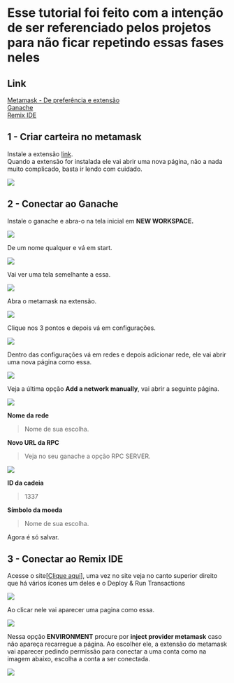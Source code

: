 # Esse tutorial foi feito com a intenção de ser referenciado pelos projetos para não ficar repetindo essas fases neles

## 

## Link

[Metamask \- De preferência e extensão](https://metamask.io/)  
[Ganache](https://archive.trufflesuite.com/ganache/)  
[Remix IDE](https://remix.ethereum.org/)

## 1 \- Criar carteira no metamask

Instale a extensão [link](https://chromewebstore.google.com/detail/metamask/nkbihfbeogaeaoehlefnkodbefgpgknn).  
Quando a extensão for instalada ele vai abrir uma nova página, não a nada muito complicado, basta ir lendo com cuidado.  

<img src="https://github.com/Br8Mil/formacao-blockchain-dio/blob/main/slides%20e%20material%20de%20apoio/IMG%20Tutorial/01.png" width=""/>

## 2 \- Conectar ao Ganache

Instale o ganache e abra-o na tela inicial em **NEW WORKSPACE.**  

<img src="https://github.com/Br8Mil/formacao-blockchain-dio/blob/main/slides%20e%20material%20de%20apoio/IMG%20Tutorial/02.png" width=""/>

De um nome qualquer e vá em start.  

<img src="https://github.com/Br8Mil/formacao-blockchain-dio/blob/main/slides%20e%20material%20de%20apoio/IMG%20Tutorial/03.png" width=""/>

Vai ver uma tela semelhante a essa.  

<img src="https://github.com/Br8Mil/formacao-blockchain-dio/blob/main/slides%20e%20material%20de%20apoio/IMG%20Tutorial/04.png" width=""/>

Abra o metamask na extensão.  

<img src="https://github.com/Br8Mil/formacao-blockchain-dio/blob/main/slides%20e%20material%20de%20apoio/IMG%20Tutorial/05.png" width=""/>

Clique nos 3 pontos e depois vá em configurações.  

<img src="https://github.com/Br8Mil/formacao-blockchain-dio/blob/main/slides%20e%20material%20de%20apoio/IMG%20Tutorial/06.png" width=""/>

Dentro das configurações vá em redes e depois adicionar rede, ele vai abrir uma nova página como essa.  

<img src="https://github.com/Br8Mil/formacao-blockchain-dio/blob/main/slides%20e%20material%20de%20apoio/IMG%20Tutorial/07.png" width=""/>

Veja a última opção **Add a network manually**, vai abrir a seguinte página.  

<img src="https://github.com/Br8Mil/formacao-blockchain-dio/blob/main/slides%20e%20material%20de%20apoio/IMG%20Tutorial/08.png" width=""/>

**Nome da rede**  
> Nome de sua escolha.

**Novo URL da RPC**  
> Veja no seu ganache a opção RPC SERVER.

<img src="https://github.com/Br8Mil/formacao-blockchain-dio/blob/main/slides%20e%20material%20de%20apoio/IMG%20Tutorial/09.png" width=""/>

**ID da cadeia**  
> 1337  

**Símbolo da moeda**  
> Nome de sua escolha.

Agora é só salvar.

## 3 \- Conectar ao Remix IDE

Acesse o site\[[Clique aqui](https://remix.ethereum.org)\], uma vez no site veja no canto superior direito que há vários ícones um deles e o Deploy & Run Transactions  

<img src="https://github.com/Br8Mil/formacao-blockchain-dio/blob/main/slides%20e%20material%20de%20apoio/IMG%20Tutorial/10.png" width=""/>

Ao clicar nele vai aparecer uma pagina como essa.  

<img src="https://github.com/Br8Mil/formacao-blockchain-dio/blob/main/slides%20e%20material%20de%20apoio/IMG%20Tutorial/11.png" width=""/>

Nessa opção **ENVIRONMENT** procure por **inject provider metamask** caso não apareça recarregue a página. Ao escolher ele, a extensão do metamask vai aparecer pedindo permissão para conectar a uma conta como na imagem abaixo, escolha a conta a ser conectada.  

<img src="https://github.com/Br8Mil/formacao-blockchain-dio/blob/main/slides%20e%20material%20de%20apoio/IMG%20Tutorial/12.png" width=""/>

